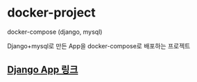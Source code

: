# docker-project
docker-compose (django, mysql)

Django+mysql로 만든 App을 docker-compose로 배포하는 프로젝트

[Django App 링크](https://github.com/naa02/django-mysite)
---

